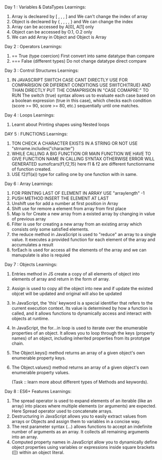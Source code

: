 Day 1 : Variables & DataTypes
Learnings:

1. Array is decleared by [ , , , ] and We can't change the index of array
2. Object is decleared by { , , , , } and We can change the index
3. Array can be accessed by A[0], A[1] only
4. Object can be accessed by O.1, O.2 only
5. We can add Array in Object and Object is Array


Day 2 : Operators
Learnings: 
1. ==   True (type coercion)       First convert into same datatype than compare
2. ===  False (different types)    Do not change datatype direct compare

Day 3 : Control Structures
Learnings:

1. IN JAVASCRIPT SWITCH CASE CANT DIRECTLY USE FOR COMPARISION OR DIFERENT CONDITIONS USE SWITCH(TRUE) AND THAN DIRECTLY PUT THE COMAPRISION IN "CASE COMAPRE:" TO RUN
The switch (true) syntax allows us to evaluate each case based on a boolean expression (true in this case), which checks each condition (score >= 90, score >= 80, etc.) sequentially until one matches.

Day 4 : Loops
Learnings: 

1. Learnt about Printing shapes using Nested loops

DAY 5 : FUNCTIONS 
Learnings: 

1. TON CHECK A CHARACTER EXISTS IN A STRING OR NOT USE "strname.includes("character")
2.  WHILE CALLING A BIG FUNCTION OR MAIN FUNCTION WE HAVE TO GIVE FUNCTION NAME IN CALLING SYNTAX OTHERWISE ERROR WILL GENERATED 
    sumofcars(f1,f2,15)  here f1 & f2 are different functionname of function created. 
3. USE f2(f1(a)) type for calling one by one function with in same. 

Day 6 : Array
Learnings: 

1. FOR PRINTING LAST OF ELEMENT IN ARRAY USE "arraylength" -1
2. PUSH METHOD INSERT THE ELEMENT AT LAST
3. Unshift use for add a number at first position in Array
4. Shift use for remore a element from array from first place
5. Map is for Create a new array from a existed array by changing in value of previous array
6. Filter is use for creating a new array from an existing array  which consists only some satisfied elements.
7. the reduce method in JavaScript is used to "reduce" an array to a single value. It executes a provided function for each element of the array and accumulates a result
8. forEach is used for access all the elements of the array and we can manupulate is also is requied

Day 7 : Objects 
Learnings: 

1. Entries method in JS create a copy of all elements of object into elements of array and return in the form of array.
2. Assign is used to copy all the object into new and if update the existed objcet will be updated and original will also be updated
3. In JavaScript, the 'this' keyword is a special identifier that refers to the current execution context. Its value is determined by how a function is called, and it allows functions to dynamically access and interact with objects at runtime.
4. In JavaScript, the for...in loop is used to iterate over the enumerable properties of an object. It allows you to loop through the keys (property names) of an object, including inherited properties from its prototype chain.
5. The Object.keys() method returns an array of a given object's own enumerable property keys.
6. The Object.values() method returns an array of a given object's own enumerable property values.

   (Task ::  learn more about different types of Methods and keywords).

Day 8 : ES6+ Features 
Learnings: 

1. The spread operator is used to expand elements of an iterable (like an array) into places where multiple elements (or arguments) are expected. Here Spread operator used to concatenate arrays.
2. Destructuring in JavaScript allows you to easily extract values from arrays or Objects and assign them to variables in a concise way. 
3. The rest parameter syntax (...) allows functions to accept an indefinite number of arguments as an array. It collects all remaining arguments into an array.
4. Computed property names in JavaScript allow you to dynamically define object properties using variables or expressions inside square brackets ([]) within an object literal.




   

